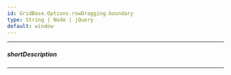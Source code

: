 ```yaml
---
id: GridBase.Options.rowDragging.boundary
type: String | Node | jQuery
default: window
---
```

---
##### shortDescription
<!-- Description goes here -->

---
<!-- Description goes here -->